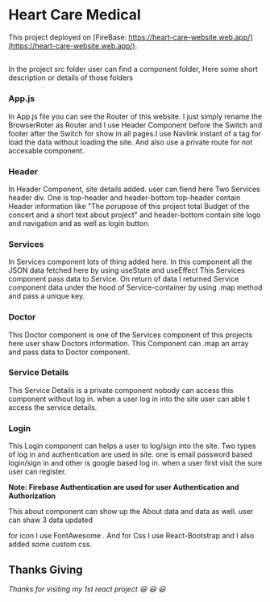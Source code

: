 # Heart Care Medical

This project deployed on [FireBase: https://heart-care-website.web.app/](https://heart-care-website.web.app/).

## 

In the project src folder user can find a component folder, 
Here some short description or details of those folders

### App.js

In App.js file you can see the Router of this website. I just simply rename the BrowserRoter as Router and I use Header Component before the Switch and footer after the Switch for show in all pages.I use Navlink instant of a tag for load the data without loading the site. And also use a private route for not accesable component.

### Header

In Header Component, site details added. 
user can fiend here Two Services header div. One is top-header and header-bottom
top-header contain Header information like "The porupose of this project total Budget of the concert and a short text about project" and header-bottom contain site logo and navigation and as well as login button. 


### Services

In Services component lots of thing added here. 
In this component all the  JSON data fetched here by using useState and useEffect
This Services component pass data to Service.
On return of data I returned Service component data under the hood of Service-container by using .map method and pass a unique key. 


### Doctor

This Doctor component is one of the Services component of this projects here user shaw Doctors information. 
This Component can .map an array and pass data to Doctor component. 

### Service Details

This Service Details is a private component nobody can access this component without log in. when a user log in into the site user can able t access the service details.


### Login
This Login component can helps a user to log/sign into the site. Two types of log in and authentication are used in  site. one is email password based login/sign in and other is google based log in. when a user first visit the sure user can register. 

**Note:  Firebase Authentication are used for user Authentication and Authorization**

This about component can show up the About data and data as well. 
user can shaw 3 data updated


for icon  I use FontAwesome . And for Css I use React-Bootstrap and I also added some custom css. 

## Thanks Giving

*Thanks for visiting my 1st react project :smiley: :smiley: :smiley:*